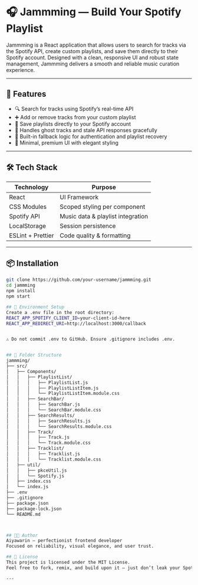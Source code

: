 # 🎧 Jammming — Build Your Spotify Playlist

Jammming is a React application that allows users to search for tracks via the Spotify API, create custom playlists, and save them directly to their Spotify account. Designed with a clean, responsive UI and robust state management, Jammming delivers a smooth and reliable music curation experience.

---

## 🚀 Features

- 🔍 Search for tracks using Spotify’s real-time API
- ➕ Add or remove tracks from your custom playlist
- 💾 Save playlists directly to your Spotify account
- 🧠 Handles ghost tracks and stale API responses gracefully
- 🧪 Built-in fallback logic for authentication and playlist recovery
- 🎨 Minimal, premium UI with elegant styling

---

## 🛠️ Tech Stack

| Technology     | Purpose                            |
|----------------|------------------------------------|
| React          | UI Framework                       |
| CSS Modules    | Scoped styling per component       |
| Spotify API    | Music data & playlist integration  |
| LocalStorage   | Session persistence                |
| ESLint + Prettier | Code quality & formatting       |

---

## 📦 Installation

```bash
git clone https://github.com/your-username/jammming.git
cd jammming
npm install
npm start

## 🔐 Environment Setup
Create a .env file in the root directory:
REACT_APP_SPOTIFY_CLIENT_ID=your-client-id-here
REACT_APP_REDIRECT_URI=http://localhost:3000/callback


⚠️ Do not commit .env to GitHub. Ensure .gitignore includes .env.


## 📁 Folder Structure
jammming/
├── src/
│   ├── Components/
│   │   ├── PlaylistList/
│   │   │   ├── PlaylistList.js
│   │   │   ├── PlaylistListItem.js
│   │   │   └── PlaylistListItem.module.css
│   │   ├── SearchBar/
│   │   │   ├── SearchBar.js
│   │   │   └── SearchBar.module.css
│   │   ├── SearchResults/
│   │   │   ├── SearchResults.js
│   │   │   └── SearchResults.module.css
│   │   ├── Track/
│   │   │   ├── Track.js
│   │   │   └── Track.module.css
│   │   ├── Tracklist/
│   │   │   ├── Tracklist.js
│   │   │   └── Tracklist.module.css
│   ├── util/
│   │   ├── pkceUtil.js
│   │   └── Spotify.js
│   ├── index.css
│   └── index.js
├── .env
├── .gitignore
├── package.json
├── package-lock.json
└── README.md



## 🧑‍💻 Author
Aiyawarin — perfectionist frontend developer
Focused on reliability, visual elegance, and user trust.

## 📄 License
This project is licensed under the MIT License.
Feel free to fork, remix, and build upon it — just don’t leak your Spotify credentials 😉

---
